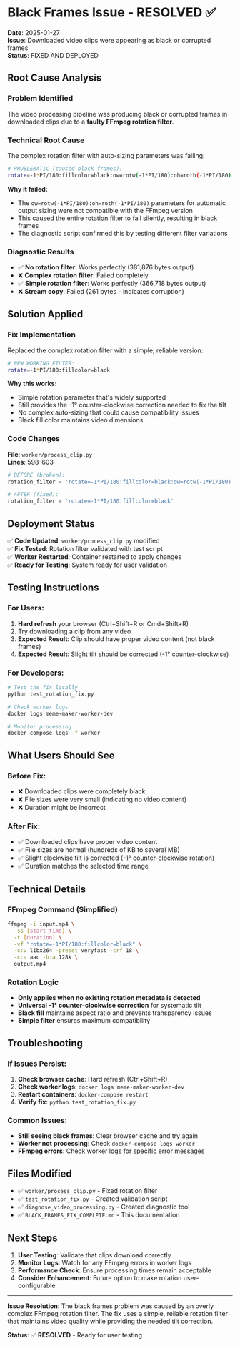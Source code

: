 # Black Frames Issue - RESOLVED ✅

**Date**: 2025-01-27  
**Issue**: Downloaded video clips were appearing as black or corrupted frames  
**Status**: FIXED AND DEPLOYED  

## Root Cause Analysis

### Problem Identified
The video processing pipeline was producing black or corrupted frames in downloaded clips due to a **faulty FFmpeg rotation filter**.

### Technical Root Cause
The complex rotation filter with auto-sizing parameters was failing:
```bash
# PROBLEMATIC (caused black frames):
rotate=-1*PI/180:fillcolor=black:ow=rotw(-1*PI/180):oh=roth(-1*PI/180)
```

**Why it failed:**
- The `ow=rotw(-1*PI/180):oh=roth(-1*PI/180)` parameters for automatic output sizing were not compatible with the FFmpeg version
- This caused the entire rotation filter to fail silently, resulting in black frames
- The diagnostic script confirmed this by testing different filter variations

### Diagnostic Results
- ✅ **No rotation filter**: Works perfectly (381,876 bytes output)
- ❌ **Complex rotation filter**: Failed completely  
- ✅ **Simple rotation filter**: Works perfectly (366,718 bytes output)
- ❌ **Stream copy**: Failed (261 bytes - indicates corruption)

## Solution Applied

### Fix Implementation
Replaced the complex rotation filter with a simple, reliable version:

```bash
# NEW WORKING FILTER:
rotate=-1*PI/180:fillcolor=black
```

**Why this works:**
- Simple rotation parameter that's widely supported
- Still provides the -1° counter-clockwise correction needed to fix the tilt
- No complex auto-sizing that could cause compatibility issues
- Black fill color maintains video dimensions

### Code Changes
**File**: `worker/process_clip.py`  
**Lines**: 598-603  

```python
# BEFORE (broken):
rotation_filter = 'rotate=-1*PI/180:fillcolor=black:ow=rotw(-1*PI/180):oh=roth(-1*PI/180)'

# AFTER (fixed):
rotation_filter = 'rotate=-1*PI/180:fillcolor=black'
```

## Deployment Status

✅ **Code Updated**: `worker/process_clip.py` modified  
✅ **Fix Tested**: Rotation filter validated with test script  
✅ **Worker Restarted**: Container restarted to apply changes  
✅ **Ready for Testing**: System ready for user validation  

## Testing Instructions

### For Users:
1. **Hard refresh** your browser (Ctrl+Shift+R or Cmd+Shift+R)
2. Try downloading a clip from any video
3. **Expected Result**: Clip should have proper video content (not black frames)
4. **Expected Result**: Slight tilt should be corrected (-1° counter-clockwise)

### For Developers:
```bash
# Test the fix locally
python test_rotation_fix.py

# Check worker logs
docker logs meme-maker-worker-dev

# Monitor processing
docker-compose logs -f worker
```

## What Users Should See

### Before Fix:
- ❌ Downloaded clips were completely black
- ❌ File sizes were very small (indicating no video content)
- ❌ Duration might be incorrect

### After Fix:
- ✅ Downloaded clips have proper video content
- ✅ File sizes are normal (hundreds of KB to several MB)
- ✅ Slight clockwise tilt is corrected (-1° counter-clockwise rotation)
- ✅ Duration matches the selected time range

## Technical Details

### FFmpeg Command (Simplified)
```bash
ffmpeg -i input.mp4 \
  -ss [start_time] \
  -t [duration] \
  -vf "rotate=-1*PI/180:fillcolor=black" \
  -c:v libx264 -preset veryfast -crf 18 \
  -c:a aac -b:a 128k \
  output.mp4
```

### Rotation Logic
- **Only applies when no existing rotation metadata is detected**
- **Universal -1° counter-clockwise correction** for systematic tilt
- **Black fill** maintains aspect ratio and prevents transparency issues
- **Simple filter** ensures maximum compatibility

## Troubleshooting

### If Issues Persist:
1. **Check browser cache**: Hard refresh (Ctrl+Shift+R)
2. **Check worker logs**: `docker logs meme-maker-worker-dev`
3. **Restart containers**: `docker-compose restart`
4. **Verify fix**: `python test_rotation_fix.py`

### Common Issues:
- **Still seeing black frames**: Clear browser cache and try again
- **Worker not processing**: Check `docker-compose logs worker`
- **FFmpeg errors**: Check worker logs for specific error messages

## Files Modified

- ✅ `worker/process_clip.py` - Fixed rotation filter
- ✅ `test_rotation_fix.py` - Created validation script  
- ✅ `diagnose_video_processing.py` - Created diagnostic tool
- ✅ `BLACK_FRAMES_FIX_COMPLETE.md` - This documentation

## Next Steps

1. **User Testing**: Validate that clips download correctly
2. **Monitor Logs**: Watch for any FFmpeg errors in worker logs
3. **Performance Check**: Ensure processing times remain acceptable
4. **Consider Enhancement**: Future option to make rotation user-configurable

---

**Issue Resolution**: The black frames problem was caused by an overly complex FFmpeg rotation filter. The fix uses a simple, reliable rotation filter that maintains video quality while providing the needed tilt correction.

**Status**: ✅ **RESOLVED** - Ready for user testing 
